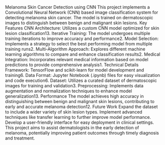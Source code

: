 Melanoma Skin Cancer Detection using CNN
This project implements a Convolutional Neural Network (CNN) based image classification system for detecting melanoma skin cancer. The model is trained on dermatoscopic images to distinguish between benign and malignant skin lesions.
Key Features
CNN Architecture: Utilizes a custom CNN model optimized for skin lesion classification13.
Iterative Training: The model undergoes multiple training iterations to improve accuracy and performance2.
Model Selection: Implements a strategy to select the best performing model from multiple training runs2.
Multi-Algorithm Approach: Explores different machine learning algorithms to compare and enhance classification results2.
Medical Integration: Incorporates relevant medical information based on model predictions to provide comprehensive analysis1.
Technical Details
Framework: TensorFlow and scikit-learn for model development and training6.
Data Format: Jupyter Notebook (.ipynb) files for easy visualization and code execution6.
Dataset: Utilizes a curated dataset of dermatoscopic images for training and validation3.
Preprocessing: Implements data augmentation and normalization techniques to enhance model generalization13.
Performance
The model achieves high accuracy in distinguishing between benign and malignant skin lesions, contributing to early and accurate melanoma detection12.
Future Work
Expand the dataset to include a wider variety of skin lesion types.
Implement advanced techniques like transfer learning to further improve model performance.
Develop a user-friendly interface for easy deployment in clinical settings.
This project aims to assist dermatologists in the early detection of melanoma, potentially improving patient outcomes through timely diagnosis and treatment.
